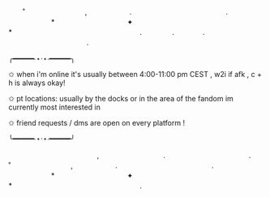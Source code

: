 
 　　˚　　　⠀　⠀  　　,　　　　　　.
　　　　　　　　　　　　　.
　　　　　　*⠀　　⠀  　　　　　⠀✦⠀　
　　　　　　*　　　　　　　　　　　　　　　　　　.
　　　　.　　　　.　　　⠀
　　　　　　　　　　　.

╭━━━━━∙⋆⋅⋆∙━━━━━╮


✩ when i'm online it's usually between 4:00-11:00 pm CEST , w2i if afk , c + h is always okay!

✩ pt locations: usually by the docks or in the area of the fandom im currently most interested in 

✩ friend requests / dms are open on every platform !


╰━━━━━∙⋆⋅⋆∙━━━━━╯


　　　　　⠀　　　　⠀　　,
⠀⠀⠀⠀⠀⠀⠀⠀⠀⠀⠀⠀.　　　　　 　　⠀　　　⠀.　
 　　˚　　　⠀　⠀  　　,　　　　　　.
　　　　　　　　　　　　　.
　　　　　　*⠀　　⠀  　　　　　⠀✦⠀　
　　　　　　*　　　　　　　　　　　　　　　　　　.

